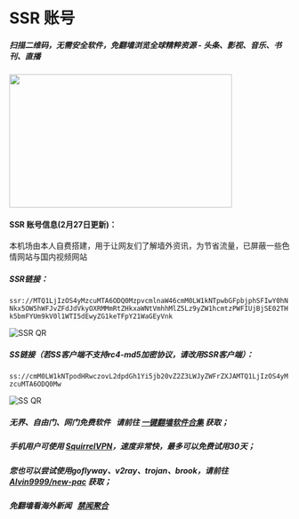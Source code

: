 # SSR 账号 

##### 扫描二维码，无需安全软件，免翻墙浏览全球精粹资源 - 头条、影视、音乐、书刊、直播
<img src="http://gfw-breaker.win/videos/ogate.jpg" width="400px" height="240px"/>

#### SSR 账号信息(2月27日更新)：
本机场由本人自费搭建，用于让网友们了解墙外资讯，为节省流量，已屏蔽一些色情网站与国内视频网站

##### SSR链接：
```ssr://MTQ1LjIzOS4yMzcuMTA6ODQ0MzpvcmlnaW46cmM0LW1kNTpwbGFpbjphSFIwY0hNNkx5OW5hWFJvZFdJdVkyOXRMMmRtZHkxaWNtVmhhMlZ5Lz9yZW1hcmtzPWFIUjBjSE02THk5bmFYUm9kV0l1WTI5dEwyZG1keTFpY21WaGEyVnk```

![SSR QR](http://gfw-breaker.win/qr/ssr.png?0227)

##### SS链接（若SS客户端不支持rc4-md5加密协议，请改用SSR客户端）：
```ss://cmM0LW1kNTpodHRwczovL2dpdGh1Yi5jb20vZ2Z3LWJyZWFrZXJAMTQ1LjIzOS4yMzcuMTA6ODQ0Mw``` 

![SS QR](http://gfw-breaker.win/qr/ss.png?0227)

##### 无界、自由门、网门免费软件 &nbsp; 请前往 [一键翻墙软件合集](https://github.com/gfw-breaker/nogfw/blob/master/README.md) 获取；

##### 手机用户可使用 [SquirrelVPN](https://github.com/gfw-breaker/ssr-accounts/blob/master/resources/squirrelvpn.md)，速度非常快，最多可以免费试用30天； 

##### 您也可以尝试使用goflyway、v2ray、trojan、brook，请前往 [Alvin9999/new-pac](https://github.com/Alvin9999/new-pac/wiki) 获取；

##### 免翻墙看海外新闻 &nbsp; [禁闻聚合](https://github.com/gfw-breaker/banned-news3/blob/master/README.md?a01)


<img src='http://gfw-breaker.win/ssr-centos7.md' width='0px' height='0px'/>

